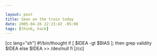 ```yaml
--- 

layout: post
title: Seen on the train today
date: 2005-04-26 22:23:43 -05:00
tags: [think, hack]
---
```

[cc lang="sh"]
#!/bin/thought
if [ $IDEA -gt $BIAS ]; then
grep validity $IDEA
else
$IDEA &gt;&gt; /dev/null
fi
[/cc]
